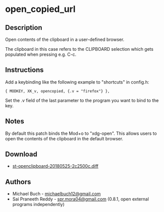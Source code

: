 open_copied_url
===============

Description
-----------

Open contents of the clipboard in a user-defined browser.

The clipboard in this case refers to the CLIPBOARD selection which gets
populated when pressing e.g. C-c.

Instructions
------------

Add a keybinding like the following example to "shortcuts" in config.h:

	{ MODKEY, XK_v, opencopied, {.v = "firefox"} },

Set the .v field of the last parameter to the program you want to bind to the key.

Notes
-----

By default this patch binds the Mod+o to "xdg-open". This allows users
to open the contents of the clipboard in the default browser.

Download
--------

* [st-openclipboard-20180525-2c2500c.diff](st-openclipboard-20180525-2c2500c.diff)

Authors
-------

* Michael Buch - <michaelbuch12@gmail.com>
* Sai Praneeth Reddy - <spr.mora04@gmail.com> (0.8.1, open external programs independently)
